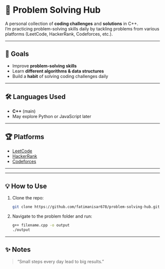 # 🧠 Problem Solving Hub

A personal collection of **coding challenges** and **solutions** in C++.  
I’m practicing problem-solving skills daily by tackling problems from various platforms (LeetCode, HackerRank, Codeforces, etc.).

---


## 🚀 Goals

- Improve **problem-solving skills**
- Learn **different algorithms & data structures**
- Build a **habit** of solving coding challenges daily

---

## 🛠 Languages Used
- **C++** (main)
- May explore Python or JavaScript later

---

## 🏆 Platforms
- [LeetCode](https://leetcode.com/)
- [HackerRank](https://www.hackerrank.com/)
- [Codeforces](https://codeforces.com/)

---


---

## 💡 How to Use
1. Clone the repo:
   ```bash
   git clone https://github.com/fatimanisar678/problem-solving-hub.git
   ```
2. Navigate to the problem folder and run:
   ```bash
   g++ filename.cpp -o output
   ./output
   ```

---

## ✨ Notes
> “Small steps every day lead to big results.”
